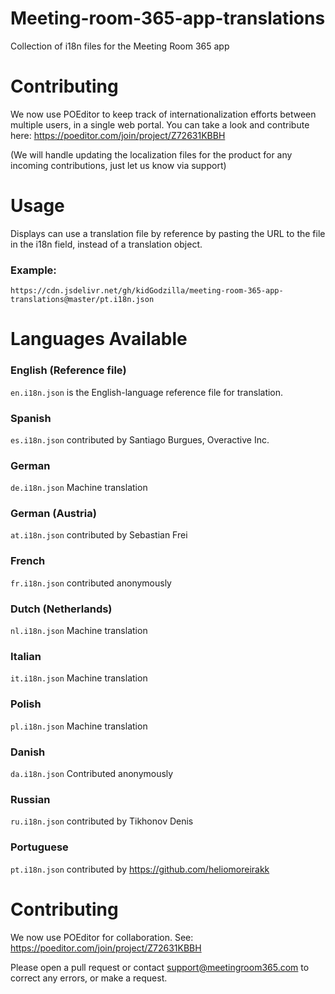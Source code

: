 # Meeting-room-365-app-translations
Collection of i18n files for the Meeting Room 365 app

# Contributing

We now use POEditor to keep track of internationalization efforts between multiple users, in a single web portal. You can take a look and contribute here: https://poeditor.com/join/project/Z72631KBBH

(We will handle updating the localization files for the product for any incoming contributions, just let us know via support)

# Usage

Displays can use a translation file by reference by pasting the URL to the file in the i18n field, instead of a translation object.

### Example:

`https://cdn.jsdelivr.net/gh/kidGodzilla/meeting-room-365-app-translations@master/pt.i18n.json`

# Languages Available

### English (Reference file)
`en.i18n.json` is the English-language reference file for translation.

### Spanish
`es.i18n.json` contributed by Santiago Burgues, Overactive Inc.

### German
`de.i18n.json` Machine translation

### German (Austria)
`at.i18n.json` contributed by Sebastian Frei

### French
`fr.i18n.json` contributed anonymously

### Dutch (Netherlands)
`nl.i18n.json`  Machine translation

### Italian
`it.i18n.json`  Machine translation

### Polish
`pl.i18n.json`  Machine translation

### Danish
`da.i18n.json`  Contributed anonymously

### Russian
`ru.i18n.json` contributed by Tikhonov Denis

### Portuguese
`pt.i18n.json` contributed by https://github.com/heliomoreirakk

# Contributing

We now use POEditor for collaboration. See: https://poeditor.com/join/project/Z72631KBBH

Please open a pull request or contact support@meetingroom365.com to correct any errors, or make a request.

